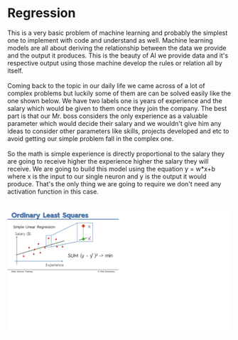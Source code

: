 # Regression

This is a very basic problem of machine learning and probably the simplest one to implement with code and understand as well.
Machine learning models are all about deriving the relationship between the data we provide and the output it produces. This 
is the beauty of AI we provide data and it's respective output using those machine develop the rules or relation all by itself.<br><br>
Coming back to the topic in our daily life we came across of a  lot of complex problems but luckily some of them are can be 
solved easily like the one shown below. We have two labels one is years of experience and the salary which would be given to 
them once they join the company. The best part is that our Mr. boss considers the only experience as a valuable parameter which
would decide their salary and we wouldn't give him any ideas to consider other parameters like skills, projects developed and etc
to avoid getting our simple problem fall in the complex one.<br><br>
So the math is simple experience is directly proportional to the salary they are going to receive higher the experience higher the
salary they will receive. We are going to build this model using the equation y = w*x+b where x is the input to our single neuron
and y is the output it would produce. That's the only thing we are going to require we don't need any activation function in this case.<br><br><br>
![Linear Regression](Untitled.png)

